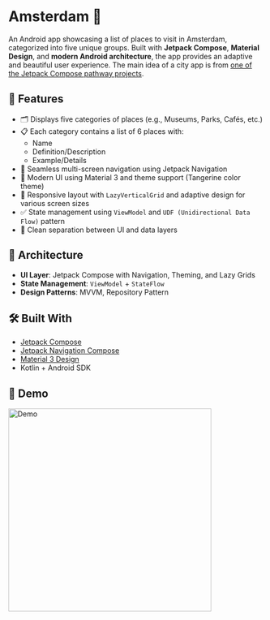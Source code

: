 # Amsterdam 🌆

An Android app showcasing a list of places to visit in Amsterdam, categorized into five unique groups. Built with **Jetpack Compose**, **Material Design**, and **modern Android architecture**, the app provides an adaptive and beautiful user experience. The main idea of a city app is from [one of the Jetpack Compose pathway projects](https://developer.android.com/codelabs/basic-android-kotlin-compose-my-city?continue=https%3A%2F%2Fdeveloper.android.com%2Fcourses%2Fpathways%2Fandroid-basics-compose-unit-4-pathway-3%3F_gl%3D1*sigghc*_up*MQ..*_ga*NDE2MDg0OTYwLjE3MzQxMDc0NTY.*_ga_6HH9YJMN9M*MTczNDExNTczOC4yLjAuMTczNDExNTczOC4wLjAuMTkyODE1MzA3Mw..%23codelab-https%3A%2F%2Fdeveloper.android.com%2Fcodelabs%2Fbasic-android-kotlin-compose-my-city&_gl=1*bu0u6x*_up*MQ..*_ga*Mzk1NjA4ODQwLjE3MzQ1NDQyOTU.*_ga_6HH9YJMN9M*MTczNDU0NDI5NS4xLjAuMTczNDU0NDI5NS4wLjAuNzQyNzI3NjY1#0).


## 📱 Features

- 🗂️ Displays five categories of places (e.g., Museums, Parks, Cafés, etc.)
- 📋 Each category contains a list of 6 places with:
  - Name
  - Definition/Description
  - Example/Details
- 🧭 Seamless multi-screen navigation using Jetpack Navigation
- 🎨 Modern UI using Material 3 and theme support (Tangerine color theme)
- 📐 Responsive layout with `LazyVerticalGrid` and adaptive design for various screen sizes
- ✅ State management using `ViewModel` and `UDF (Unidirectional Data Flow)` pattern
- 🔄 Clean separation between UI and data layers

## 🧱 Architecture

- **UI Layer**: Jetpack Compose with Navigation, Theming, and Lazy Grids
- **State Management**: `ViewModel` + `StateFlow`
- **Design Patterns**: MVVM, Repository Pattern

## 🛠️ Built With

- [Jetpack Compose](https://developer.android.com/jetpack/compose)
- [Jetpack Navigation Compose](https://developer.android.com/jetpack/compose/navigation)
- [Material 3 Design](https://m3.material.io/)
- Kotlin + Android SDK

## 🎥 Demo

<img src="demo.gif" width="400" alt="Demo" />

